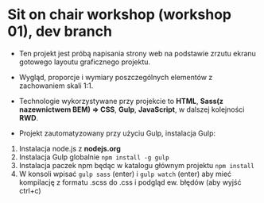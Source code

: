 # Sit on chair workshop (workshop 01), dev branch

* Ten projekt jest próbą napisania strony web na podstawie zrzutu ekranu gotowego layoutu graficznego projektu.
* Wygląd, proporcje i wymiary poszczególnych elementów z zachowaniem skali 1:1.
* Technologie wykorzystywane przy projekcie to **HTML**, **Sass(z nazewnictwem BEM) => CSS**, **Gulp**, **JavaScript**, w dalszej kolejności **RWD**.

* Projekt zautomatyzowany przy użyciu Gulp, instalacja Gulp:
1. Instalacja node.js z **nodejs.org**
2. Instalacja Gulp globalnie ```npm install -g gulp```
3. Instalacja paczek npm będąc w katalogu głównym projektu ```npm install```
4. W konsoli wpisać ```gulp sass``` (enter) i ```gulp watch``` (enter) aby mieć 	 kompilację z formatu .scss do .css i podgląd ew. błędów (aby wyjść ctrl+c)

